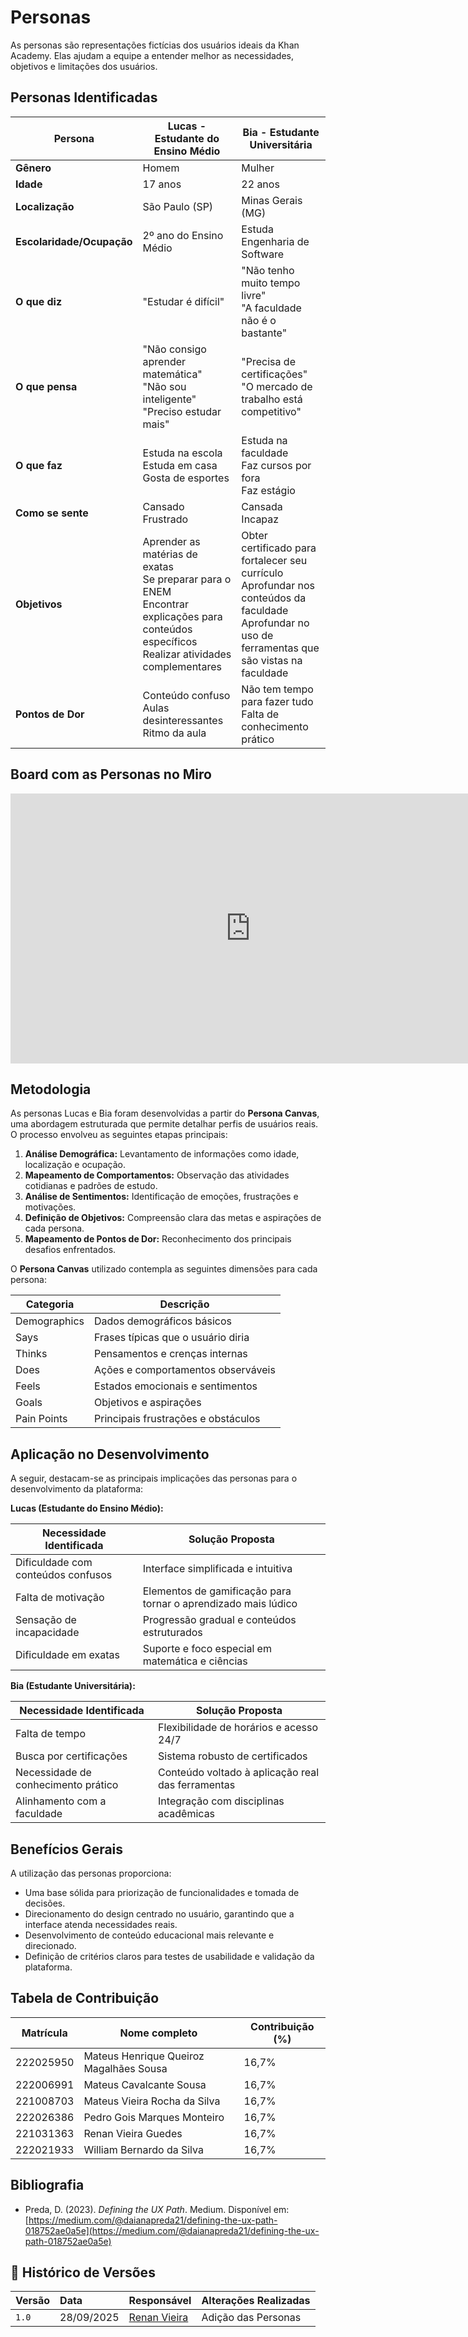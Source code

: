 # Personas

As personas são representações fictícias dos usuários ideais da Khan Academy. Elas ajudam a equipe a entender melhor as necessidades, objetivos e limitações dos usuários.

## Personas Identificadas

| Persona | Lucas - Estudante do Ensino Médio | Bia - Estudante Universitária |
|--------|------------------------------------|-------------------------------|
| **Gênero** | Homem | Mulher |
| **Idade** | 17 anos | 22 anos |
| **Localização** | São Paulo (SP) | Minas Gerais (MG) |
| **Escolaridade/Ocupação** | 2º ano do Ensino Médio | Estuda Engenharia de Software |
| **O que diz** | "Estudar é difícil" | "Não tenho muito tempo livre"<br>"A faculdade não é o bastante" |
| **O que pensa** | "Não consigo aprender matemática"<br>"Não sou inteligente"<br>"Preciso estudar mais" | "Precisa de certificações"<br>"O mercado de trabalho está competitivo" |
| **O que faz** | Estuda na escola<br>Estuda em casa<br>Gosta de esportes | Estuda na faculdade<br>Faz cursos por fora<br>Faz estágio |
| **Como se sente** | Cansado<br>Frustrado | Cansada<br>Incapaz |
| **Objetivos** | Aprender as matérias de exatas<br>Se preparar para o ENEM<br>Encontrar explicações para conteúdos específicos<br>Realizar atividades complementares | Obter certificado para fortalecer seu currículo<br>Aprofundar nos conteúdos da faculdade<br>Aprofundar no uso de ferramentas que são vistas na faculdade |
| **Pontos de Dor** | Conteúdo confuso<br>Aulas desinteressantes<br>Ritmo da aula | Não tem tempo para fazer tudo<br>Falta de conhecimento prático |

## Board com as Personas no Miro

<iframe width="768" height="432" src="https://miro.com/app/live-embed/uXjVJAitNwk=/?embedMode=view_only_without_ui&moveToViewport=-116,-358,6709,3510&embedId=727929062497" frameborder="0" scrolling="no" allow="fullscreen; clipboard-read; clipboard-write" allowfullscreen></iframe>


## Metodologia

As personas Lucas e Bia foram desenvolvidas a partir do **Persona Canvas**, uma abordagem estruturada que permite detalhar perfis de usuários reais. O processo envolveu as seguintes etapas principais:

1. **Análise Demográfica:** Levantamento de informações como idade, localização e ocupação.
2. **Mapeamento de Comportamentos:** Observação das atividades cotidianas e padrões de estudo.
3. **Análise de Sentimentos:** Identificação de emoções, frustrações e motivações.
4. **Definição de Objetivos:** Compreensão clara das metas e aspirações de cada persona.
5. **Mapeamento de Pontos de Dor:** Reconhecimento dos principais desafios enfrentados.

O **Persona Canvas** utilizado contempla as seguintes dimensões para cada persona:

| Categoria      | Descrição                                              |
|----------------|-------------------------------------------------------|
| Demographics   | Dados demográficos básicos                            |
| Says           | Frases típicas que o usuário diria                    |
| Thinks         | Pensamentos e crenças internas                        |
| Does           | Ações e comportamentos observáveis                    |
| Feels          | Estados emocionais e sentimentos                      |
| Goals          | Objetivos e aspirações                                |
| Pain Points    | Principais frustrações e obstáculos                   |

## Aplicação no Desenvolvimento

A seguir, destacam-se as principais implicações das personas para o desenvolvimento da plataforma:

**Lucas (Estudante do Ensino Médio):**

| Necessidade Identificada                | Solução Proposta                                              |
|-----------------------------------------|---------------------------------------------------------------|
| Dificuldade com conteúdos confusos      | Interface simplificada e intuitiva                            |
| Falta de motivação                      | Elementos de gamificação para tornar o aprendizado mais lúdico|
| Sensação de incapacidade                | Progressão gradual e conteúdos estruturados                   |
| Dificuldade em exatas                   | Suporte e foco especial em matemática e ciências              |

**Bia (Estudante Universitária):**

| Necessidade Identificada                | Solução Proposta                                              |
|-----------------------------------------|---------------------------------------------------------------|
| Falta de tempo                          | Flexibilidade de horários e acesso 24/7                       |
| Busca por certificações                 | Sistema robusto de certificados                               |
| Necessidade de conhecimento prático     | Conteúdo voltado à aplicação real das ferramentas             |
| Alinhamento com a faculdade             | Integração com disciplinas acadêmicas                         |

## Benefícios Gerais

A utilização das personas proporciona:

- Uma base sólida para priorização de funcionalidades e tomada de decisões.
- Direcionamento do design centrado no usuário, garantindo que a interface atenda necessidades reais.
- Desenvolvimento de conteúdo educacional mais relevante e direcionado.
- Definição de critérios claros para testes de usabilidade e validação da plataforma.

## Tabela de Contribuição

| Matrícula | Nome completo                                 | Contribuição (%) |
| --------- | ----------------------------------------------| ---------------- |
| 222025950 | Mateus Henrique Queiroz Magalhães Sousa       | 16,7%            |
| 222006991 | Mateus Cavalcante Sousa                       | 16,7%            |
| 221008703 | Mateus Vieira Rocha da Silva                  | 16,7%            |
| 222026386 | Pedro Gois Marques Monteiro                   | 16,7%            |
| 221031363 | Renan Vieira Guedes                           | 16,7%            |
| 222021933 | William Bernardo da Silva                     | 16,7%            |

## Bibliografia

* Preda, D. (2023). *Defining the UX Path*. Medium. Disponível em: [https://medium.com/@daianapreda21/defining-the-ux-path-018752ae0a5e](https://medium.com/@daianapreda21/defining-the-ux-path-018752ae0a5e)

## 📝 Histórico de Versões

| Versão | Data       | Responsável | Alterações Realizadas                      |
| :----- | :--------- | :---------- | :----------------------------------------- |
| `1.0`    | 28/09/2025 | [Renan Vieira](https://github.com/R-enanVieira) | Adição das Personas |
